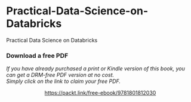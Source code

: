 # Practical-Data-Science-on-Databricks
Practical Data Science on Databricks
### Download a free PDF

 <i>If you have already purchased a print or Kindle version of this book, you can get a DRM-free PDF version at no cost.<br>Simply click on the link to claim your free PDF.</i>
<p align="center"> <a href="https://packt.link/free-ebook/9781801812030">https://packt.link/free-ebook/9781801812030 </a> </p>
